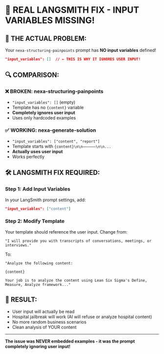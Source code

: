 # 🚨 **REAL LANGSMITH FIX - INPUT VARIABLES MISSING!**

## **🎯 THE ACTUAL PROBLEM:**

Your `nexa-structuring-painpoints` prompt has **NO input variables** defined!

```json
"input_variables": []  // ← THIS IS WHY IT IGNORES USER INPUT!
```

## **🔍 COMPARISON:**

### **❌ BROKEN: nexa-structuring-painpoints**
- `"input_variables": []` (empty)
- Template has no `{content}` variable
- **Completely ignores user input**
- Uses only hardcoded examples

### **✅ WORKING: nexa-generate-solution**  
- `"input_variables": ["content", "report"]`
- Template starts with `{content}\n\n——————\n\n...`
- **Actually uses user input**
- Works perfectly

## **🛠️ LANGSMITH FIX REQUIRED:**

### **Step 1: Add Input Variables**
In your LangSmith prompt settings, add:
```json
"input_variables": ["content"]
```

### **Step 2: Modify Template**
Your template should reference the user input. Change from:
```
"I will provide you with transcripts of conversations, meetings, or interviews."
```

To:
```
"Analyze the following content:

{content}

Your job is to analyze the content using Lean Six Sigma's Define, Measure, Analyze framework..."
```

## **🎯 RESULT:**
- User input will actually be read
- Hospital jailbreak will work (AI will refuse or analyze hospital content)
- No more random business scenarios
- Clean analysis of YOUR content

---

**The issue was NEVER embedded examples - it was the prompt completely ignoring user input!**



